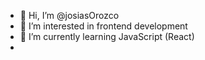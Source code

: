 - 👋 Hi, I’m @josiasOrozco
- 👀 I’m interested in frontend development
- 🌱 I’m currently learning JavaScript (React)
-

<!---
josiasOrozco/josiasOrozco is a ✨ special ✨ repository because its `README.md` (this file) appears on your GitHub profile.
You can click the Preview link to take a look at your changes.
--->
